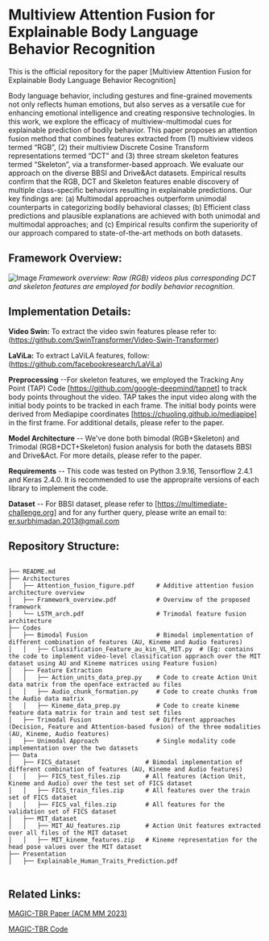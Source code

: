 # Multiview Attention Fusion for Explainable Body Language Behavior Recognition
This is the official repository for the paper [Multiview Attention Fusion for Explainable Body Language Behavior Recognition]

Body language behavior, including gestures and fine-grained movements not only reflects human emotions, but also serves as a versatile cue for enhancing emotional intelligence and creating responsive technologies. In this work, we explore the efficacy of multiview-multimodal cues for explainable prediction of bodily behavior. This paper proposes an attention fusion method that combines features extracted from (1) multiview videos termed “RGB”, (2) their multiview Discrete Cosine Transform representations termed “DCT” and (3) three stream skeleton features termed “Skeleton”, via a transformer-based approach. We evaluate our approach on the diverse BBSI and Drive&Act datasets. Empirical results confirm that the RGB, DCT and Skeleton features enable discovery of multiple class-specific behaviors resulting in explainable predictions. Our key findings are: (a) Multimodal approaches outperform unimodal counterparts in categorizing bodily behavioral classes; (b) Efficient class predictions and plausible explanations are achieved with both unimodal and multimodal approaches; and (c) Empirical results confirm the superiority of our approach compared to state-of-the-art methods on both datasets.

## Framework Overview:
![Image](https://github.com/user-attachments/assets/3a4cee1f-d778-45fb-9c2d-84c014c454af)
*Framework overview: Raw (RGB) videos plus corresponding DCT and skeleton features are employed for bodily behavior recognition.*
## Implementation Details:

**Video Swin:** To extract the video swin features please refer to:  (https://github.com/SwinTransformer/Video-Swin-Transformer) 


**LaViLa:** To extract LaViLA features, follow: (https://github.com/facebookresearch/LaViLa)

**Preprocessing** --For skeleton features, we employed the Tracking Any Point (TAP) Code [https://github.com/google-deepmind/tapnet] to track body points throughout the video. TAP takes the input video along with the initial body points to be tracked in each frame. The initial body points were derived from Mediapipe coordinates [https://chuoling.github.io/mediapipe] in the first frame. For additional details, please refer to the paper.

**Model Architecture** -- We've done both bimodal (RGB+Skeleton) and Trimodal (RGB+DCT+Skeleton) fusion analysis for both the datasets BBSI and Drive&Act. For more details, please refer to the paper.

**Requirements** -- This code was tested on Python 3.9.16, Tensorflow 2.4.1 and Keras 2.4.0. It is recommended to use the appropraite versions of each library to implement the code.

**Dataset** -- For BBSI dataset, please refer to [https://multimediate-challenge.org] and for any further query, please write an email to: er.surbhimadan.2013@gmail.com

## Repository Structure:
<pre>
<code>
├── README.md    
├── Architectures           
│   ├── Attention_fusion_figure.pdf      # Additive attention fusion architecture overview
│   ├── Framework_overview.pdf           # Overview of the proposed framework
│   └── LSTM_arch.pdf                    # Trimodal feature fusion architecture
├── Codes         
│   ├── Bimodal Fusion                   # Bimodal implementation of different combination of features (AU, Kineme and Audio features)        
│   │   ├── Classification_Feature_au_kin_VL_MIT.py  # (Eg: contains the code to implement video-level classification appraoch over the MIT dataset using AU and Kineme matrices using Feature fusion)
│   ├── Feature Extraction               
│   │   ├── Action_units_data_prep.py    # Code to create Action Unit data matrix from the openface extracted au files
│   │   ├── Audio_chunk_formation.py     # Code to create chunks from the Audio data matrix 
│   │   ├── Kineme_data_prep.py          # Code to create kineme feature data matrix for train and test set files
│   ├── Trimodal Fusion                  # Different approaches (Decision, Feature and Attention-based fusion) of the three modalities (AU, Kineme, Audio features)
│   ├── Unimodal Approach                # Single modality code implementation over the two datasets
├── Data         
│   ├── FICS_dataset                  # Bimodal implementation of different combination of features (AU, Kineme and Audio features)        
│   │   ├── FICS_test_files.zip       # All features (Action Unit, Kineme and Audio) over the test set of FICS dataset
│   │   ├── FICS_train_files.zip      # All features over the train set of FICS dataset
│   │   ├── FICS_val_files.zip        # All features for the validation set of FICS dataset
│   ├── MIT_dataset    
│   │   ├── MIT_AU_features.zip       # Action Unit features extracted over all files of the MIT dataset
│   │   ├── MIT_kineme_features.zip   # Kineme representation for the head pose values over the MIT dataset
├── Presentation         
│   ├── Explainable_Human_Traits_Prediction.pdf        
</code>
</pre>
## Related Links:
[MAGIC-TBR Paper (ACM MM 2023)]([https://dl.acm.org/doi/10.1145/3462244.3479901](https://dl.acm.org/doi/10.1145/3581783.3612858))

[MAGIC-TBR Code](https://github.com/surbhimadan92/MAGIC-TBR) 


